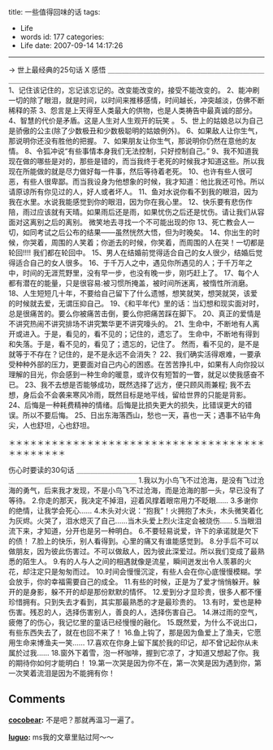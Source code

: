title: 一些值得回味的话
tags:
  - Life
  - words
id: 177
categories:
  - Life
date: 2007-09-14 14:17:26
---

→ 世上最经典的25句话 X 感悟
＿＿＿＿＿＿＿＿＿＿＿＿＿＿＿＿＿＿＿＿＿＿＿＿＿＿＿＿＿＿＿＿＿＿＿＿＿＿＿＿＿＿	
1、记住该记住的，忘记该忘记的。改变能改变的，接受不能改变的。
2、能冲刷一切的除了眼泪，就是时间，以时间来推移感情，时间越长，冲突越淡，仿佛不断稀释的茶
3、怨言是上天得至人类最大的供物，也是人类祷告中最真诚的部分。
4、智慧的代价是矛盾。这是人生对人生观开的玩笑 。
5、世上的姑娘总以为自己是骄傲的公主(除了少数极丑和少数极聪明的姑娘例外)。
6、如果敌人让你生气，那说明你还没有胜他的把握。
7、如果朋友让你生气，那说明你仍然在意他的友情。
8、令狐冲说“有些事情本身我们无法控制，只好控制自己。”
9、我不知道我现在做的哪些是对的，那些是错的，而当我终于老死的时候我才知道这些。所以我现在所能做的就是尽力做好每一件事，然后等待着老死。
10、也许有些人很可恶，有些人很卑鄙。而当我设身为他想象的时候，我才知道：他比我还可怜。所以请原谅所有你见过的人，好人或者坏人。
11、鱼对水说你看不到我的眼泪，因为我在水里。水说我能感觉到你的眼泪，因为你在我心里。
12、快乐要有悲伤作陪，雨过应该就有天晴。如果雨后还是雨，如果忧伤之后还是忧伤。请让我们从容面对这离别之后的离别。 微笑地去寻找一个不可能出现的你
13、死亡教会人一切，如同考试之后公布的结果——虽然恍然大悟，但为时晚矣。
14、你出生的时候，你哭着，周围的人笑着；你逝去的时候，你笑着，而周围的人在哭！一切都是轮回!!!! 我们都在轮回中。
15、男人在结婚前觉得适合自己的女人很少，结婚后觉得适合自己的女人很多。
16、于千万人之中，遇见你所遇见的人；于千万年之中，时间的无涯荒野里，没有早一步，也没有晚一步，刚巧赶上了。
17、每个人都有潜在的能量，只是很容易:被习惯所掩盖，被时间所迷离，被惰性所消磨。
18、人生短短几十年，不要给自己留下了什么遗憾，想笑就笑，想哭就哭，该爱的时候就去爱，无谓压抑自己。
19、《和平年代》里的话：当幻想和现实面对时，总是很痛苦的。要么你被痛苦击倒，要么你把痛苦踩在脚下。
20、真正的爱情是不讲究热闹不讲究排场不讲究繁华更不讲究嚎头的。
21、生命中，不断地有人离开或进入。于是，看见的，看不见的；记住的，遗忘了。 生命中，不断地有得到和失落。于是，看不见的，看见了；遗忘的，记住了。 然而，看不见的，是不是就等于不存在？记住的，是不是永远不会消失？
22、我们确实活得艰难，一要承受种种外部的压力，更要面对自己内心的困惑。在苦苦挣扎中，如果有人向你投以理解的目光，你会感到一种生命的暖意，或许仅有短暂的一瞥，就足以使我感奋不已。
23、我不去想是否能够成功，既然选择了远方，便只顾风雨兼程; 我不去想，身后会不会袭来寒风冷雨，既然目标是地平线，留给世界的只能是背影。
24、后悔是一种耗费精神的情绪。后悔是比损失更大的损失，比错误更大的错误。所以不要后悔。
25、日出东海落西山，愁也一天，喜也一天；遇事不钻牛角尖，人也舒坦，心也舒坦。

＊＊＊＊＊＊＊＊＊＊＊＊＊＊＊＊＊＊＊＊＊＊＊＊＊＊＊＊＊＊＊＊＊＊＊＊＊＊＊＊＊＊＊＊

伤心时要读的30句话
＿＿＿＿＿＿＿＿＿＿＿＿＿＿＿＿＿＿＿＿＿＿＿＿＿＿＿＿＿＿＿＿＿＿＿＿＿＿＿＿＿＿＿＿
1.我以为小鸟飞不过沧海，是没有飞过沧海的勇气，后来我才发现，不是小鸟飞不过沧海，而是沧海的那一头，早已没有了等待。 
2.你走的那天，我决定不掉泪，迎着风撑着眼帘用力不眨眼…… 
3.多谢你的绝情，让我学会死心…… 
4.木头对火说：“抱我”！火拥抱了木头，木头微笑着化为灰烬。火哭了，泪水熄灭了自己……当木头爱上烈火注定会被烧伤…… 
5.当眼泪流下来，才知道，分开也是另一种明白。 
6.不要轻易说爱，许下的承诺就是欠下的债！ 
7.脸上的快乐，别人看得到。心里的痛又有谁能感觉到。 
8.分手后不可以做朋友，因为彼此伤害过。不可以做敌人，因为彼此深爱过。所以我们变成了最熟悉的陌生人。 
9.有的人与人之间的相遇就像是流星，瞬间迸发出令人羡慕的火花，却注定只是匆匆而过。 
10.时间会慢慢沉淀，有些人会在你心底慢慢模糊。学会放手，你的幸福需要自己的成全。 
11.有些的时候，正是为了爱才悄悄躲开。躲开的是身影，躲不开的却是那份默默的情怀。 
12.爱到分才显珍贵，很多人都不懂珍惜拥有。只到失去才看到，其实那最熟悉的才是最珍贵的。 
13.有时，爱也是种伤害。残忍的人，选择伤害别人，善良的人，选择伤害自己。 
14.淋过雨的空气， 疲倦了的伤心，我记忆里的童话已经慢慢的融化。 
15.既然爱，为什么不说出口，有些东西失去了，就在也回不来了！ 
16.鱼上钩了，那是因为鱼爱上了渔夫，它愿用生命来博渔夫一笑…… 
17.喜欢在你身上留下属於我的印记，却不曾记起你从未属於过我…… 
18.窗外下着雪，泡一杯咖啡，握到它凉了，才知道又想起了你。我的期待你如何才能明白！ 
19.第一次哭是因为你不在，第一次笑是因为遇到你，第一次笑着流泪是因为不能拥有你！
## Comments

**[cocobear](#1680 "2007-09-15 00:23:32"):** 不是吧？那就再温习一遍了。

**[luguo](#1672 "2007-09-14 20:03:25"):** ms我的文章里贴过阿～～

